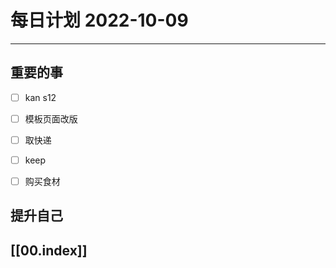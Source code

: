 
#  每日计划 2022-10-09
---
## 重要的事
- [ ]  kan s12
- [ ]  模板页面改版
- [ ]  取快递
- [ ]  keep
- [ ]  购买食材




## 提升自己

  



## [[00.index]]










